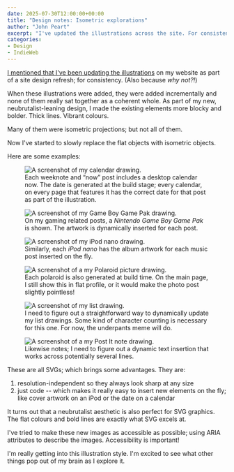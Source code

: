 ```yaml
---
date: 2025-07-30T12:00:00+00:00
title: "Design notes: Isometric explorations"
author: "John Peart"
excerpt: "I've updated the illustrations across the site. For consistency. But also because why not?!"
categories:
- Design
- IndieWeb
---
```


[I mentioned that I've been updating the illustrations](/2025/07/14/design-refresh/) on my website as part of a site design refresh; for consistency. (Also because *why not?!*)

When these illustrations were added, they were added incrementally and none of them really sat together as a coherent whole. As part of my new, neubrutalist-leaning design, I made the existing elements more blocky and bolder. Thick lines. Vibrant colours. 

Many of them were isometric projections; but not all of them. 

Now I've started to slowly replace the flat objects with isometric objects.

Here are some examples:


<figure>
    <img src="/assets/images/posts/2025-07-30-calendar.png" alt="A screenshot of my calendar drawing.">
	<figcaption>
		Each weeknote and “now” post includes a desktop calendar now. The date is generated at the build stage; every calendar, on every page that features it has the correct date for that post as part of the illustration.
	</figcaption>
</figure>

<figure>
    <img src="/assets/images/posts/2025-07-30-gamepak.png" alt="A screenshot of my Game Boy Game Pak drawing.">
	<figcaption>
		On my gaming related posts, a <em>Nintendo Game Boy Game Pak</em> is shown. The artwork is dynamically inserted for each post.
	</figcaption>
</figure>

<figure>
    <img src="/assets/images/posts/2025-07-30-ipod-nano.png" alt="A screenshot of my iPod nano drawing.">
	<figcaption>
		Similarly, each <em>iPod nano</em> has the album artwork for each music post inserted on the fly.
	</figcaption>
</figure>

<figure>
    <img src="/assets/images/posts/2025-07-30-polaroid.png" alt="A screenshot of a my Polaroid picture drawing.">
	<figcaption>
		Each polaroid is also generated at build time. On the main page, I still show this in flat profile, or it would make the photo post slightly pointless!
	</figcaption>
</figure>

<figure>
    <img src="/assets/images/posts/2025-07-30-list.png" alt="A screenshot of my list drawing.">
	<figcaption>
		I need to figure out a straightforward way to dynamically update my list drawings. Some kind of character counting is necessary for this one. For now, the underpants meme will do.
	</figcaption>
</figure>

<figure>
    <img src="/assets/images/posts/2025-07-30-post-it-note.png" alt="A screenshot of a my Post It note drawing.">
	<figcaption>
		Likewise notes; I need to figure out a dynamic text insertion that works across potentially several lines.
	</figcaption>
</figure>

These are all SVGs; which brings some advantages. They are:

1. resolution-independent so they always look sharp at any size
2. just code -- which makes it really easy to insert new elements on the fly; like cover artwork on an iPod or the date on a calendar

It turns out that a neubrutalist aesthetic is also perfect for SVG graphics. The flat colours and bold lines are exactly what SVG excels at.

I've tried to make these new images as accessible as possible; using ARIA attributes to describe the images. Accessibility is important!

I'm really getting into this illustration style. I'm excited to see what other things pop out of my brain as I explore it.